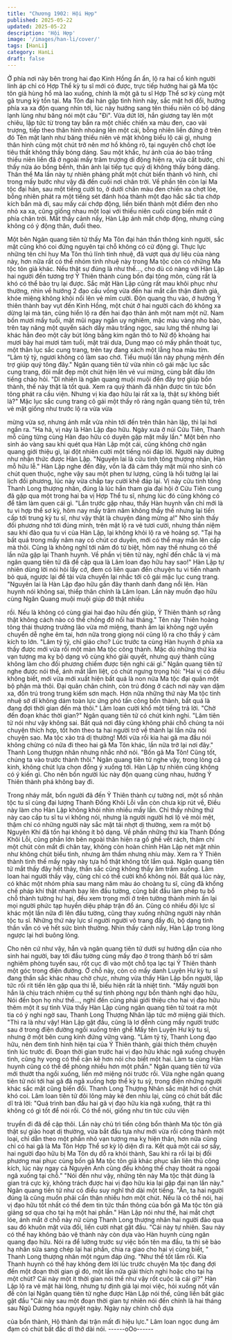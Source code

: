 ```yaml
---
title: "Chương 1902: Hội Hợp"
published: 2025-05-22
updated: 2025-05-22
description: 'Hội Hợp'
image: '/images/han-li/cover/'
tags: [HanLi]
category: HanLi
draft: false
---
```


Ở phía nơi này bên trong hai đạo Kinh Hồng ẩn ẩn, lộ ra hai cổ
kinh người linh áp chỉ có Hợp Thể kỳ tu sĩ mới có được, trực tiếp
hướng hai gã Ma tộc tôn giả hùng hổ mà lao xuống, chính là một
gã tu sĩ Hợp Thể sơ kỳ cùng một gã trung kỳ tồn tại.
Ma Tôn đại hán gặp tình hình này, sắc mặt hơi đổi, hướng phía xa
xa độn quang nhìn tới, lúc này hướng sang tên thiếu niên có bộ
dáng lạnh lùng như băng nói một câu "Đi".
Vừa dứt lời, hắn giương tay lên một chiêu, lập tức từ trong tay
bắn ra một chiếc chiến xa màu đen, cao vài trượng, tiếp theo thân
hình nhoáng lên một cái, bỗng nhiên liền đứng ở trên đó
Tên mặt lạnh như băng thiếu niên vẻ mặt không biểu lộ cái gì,
nhưng thân hình cũng một chút trở nên mơ hồ không rõ, tại
nguyên chỗ chợt lóe tiêu thất không thấy bóng dáng.
Sau một khắc, hư ảnh của áo bào trắng thiếu niên liền đã ở ngoài
mấy trăm trượng di động hiện ra, vừa cất bước, chỉ thấy nửa áo
bồng bềnh, thân ảnh lại tiếp tục quỷ dị không thấy bóng dáng.
Thân thể Ma lần này tự nhiên phảng phất một chút biến thành vô
hình, chỉ trong mấy bước như vậy đã đến cuối nơi chân trời.
Về phần tên còn lại Ma tộc đại hán, sau một tiếng cười to, ở dưới
chân màu đen chiến xa chợt lóe, bỗng nhiên phát ra một tiếng sét
đánh hóa thành một đạo hắc sắc tia chớp kích bắn mà đi, sau
mấy cái chớp động, liền biến thành một điểm đen nho nhỏ xa xa,
cũng giống nhau một loại với thiếu niên cuối cùng biến mất ở phía
chân trời.
Mắt thấy cảnh nầy, Hàn Lập ánh mắt chớp động, nhưng cũng
không có ý động thân, đuổi theo.

Một bên Ngân quang tiên tử thấy Ma Tôn đại hán thần thông kinh
người, sắc mặt cũng khó coi đứng nguyên tại chỗ không có cử
động gì.
Thực lực những tên chỉ huy Ma Tôn thủ lĩnh tinh nhuệ, đã vượt
quá dự liệu của nàng này, hơn nữa rất có thể nhóm tinh nhuệ này
trong Ma tộc còn có những Ma tộc tôn giả khác.
Nếu thật sự đúng là như thế..., cho dù có nàng với Hàn Lập hai
người đến tương trợ Ỷ Thiên thành cùng bốn đại tông môn, cũng
rất là khó có thể bảo trụ lại được.
Sắc mặt Hàn Lập cũng rất mau khôi phục như thường, nhìn về
hướng 2 đạo cầu vồng vừa đến hai mắt cẩn thận đánh giá, khóe
miệng không khỏi nổi lên vẻ mỉm cười.
Độn quang thu vào, ở hướng Ỷ thiên thành bay vụt đến Kinh
Hồng, một chút ở hai người cách đó không xa dừng lại mà tán,
cũng hiển lộ ra đến hai đạo thân ảnh một nam một nữ.
Nam bốn mươi mấy tuổi, mặt mũi ngay ngắn uy nghiêm, mặc
màu vàng nho bào, trên tay nâng một quyển sách dầy màu trắng
ngọc, sau lưng thế nhưng lại khác hẳn đeo một cây bút lông bằng
kim ngân thô to
Nữ độ khoảng hai mươi bảy hai mươi tám tuổi, mặt trái dưa,
Dung mạo có mấy phần thoát tục, một thân lục sắc cung trang,
trên tay đang xách một lẵng hoa màu tím.
"Lâm tỷ tỷ, ngươi không có làm sao chớ. Tiểu muội lần này phụng
mệnh đến trợ giúp quý tông đây." Ngân quang tiên tử vừa nhìn cô
gái mặc lục sắc cung trang, đôi mắt đẹp một chút hiện lên vẻ vui
mừng, cùng bắt đầu lớn tiếng chào hỏi.
"Dĩ nhiên là ngân quang muội muội đến đây trợ giúp bổn thành,
thế này thật là tốt quá. Xem ra quý thành đã nhận được tin tức
bổn tông phát ra cầu viện. Nhưng vị kia đạo hữu lại rất xa lạ, thật
sự không biết là?" Mặc lục sắc cung trang cô gái một thấy rõ ràng
ngân quang tiên tử, trên vẻ mặt giống như trước lộ ra vừa vừa

mừng vừa sợ, nhưng ánh mắt vừa nhìn tới đến trên thân hàn lập,
thì lại hơi ngẩn ra.
"Ha hả, vị này là Hàn Lập đạo hữu. Ngày xưa ở núi Cửu Tiên,
Thanh mỗ cũng từng cùng Hàn đạo hữu có duyên gặp mặt mấy
lần." Một bên nho sinh áo vàng sau khi quét qua Hàn Lập một cái,
cũng không chờ ngân quang giới thiệu gì, lại đột nhiên cười một
tiếng nói đáp lời.
Người này dường như nhận thức được Hàn Lập.
"Nguyên lai là cửu tinh tông thượng nhân, Hàn mỗ hữu lễ." Hàn
Lập nghe đến đây, vốn là đã cảm thấy mặt mũi nho sinh có chút
quen thuộc, nghe vậy sau một phen tư lượng, cũng là hồi tưởng
lại lai lịch đối phương, lúc này vừa chắp tay cười khẽ đáp lại.
Vị này cửu tinh tông Thanh Long thượng nhân, đúng là lúc hắn
tham gia đại hội ở Cửu Tiên cung đã gặp qua một trong hai ba vị
Hợp Thể tu sĩ, nhưng lúc đó cũng không có để tâm làm quen cái
gì.
"Lần trước gặp nhau, thấy Hàn huynh vẫn chỉ mới là tu vi hợp thể
sơ kỳ, hôm nay mấy trăm năm không thấy thế nhưng lại tiến cấp
tới trung kỳ tu sĩ, như vậy thật là chuyện đáng mừng a!" Nho sinh
thấy đối phương nhớ tới đúng mình, trên mặt lộ ra vẻ tươi cười,
nhưng thần niệm sau khi đảo qua tu vi của Hàn Lập, lại không
khỏi lộ ra vẻ hoảng sợ.
"Tại hạ bất quá trong mấy năm nay có chút cơ duyên, mới có thể
may mắn lên cấp mà thôi. Cũng là không nghĩ tới năm đó từ biệt,
hôm nay thế nhưng có thể lần nữa gặp lại Thanh huynh. Về phần
vị tiên tử này, nghĩ đến chắc là vị mà ngân quang tiên tử đã đề
cập qua là Lâm loan đạo hữu hay sao!" Hàn Lập tự nhiên dùng lời
nói hỏi lấy cớ, đem có liên quan đến chuyện tu vi tiến nhanh bỏ
quá, ngược lại đề tài vừa chuyển lại nhắc tới cô gái mặc lục cung
trang.
"Nguyên lai là Hàn Lập đạo hữu gần đây thanh danh đang nổi lên.
Hàn huynh nói không sai, thiếp thân chính là Lâm loan. Lần này
muốn đạo hữu cùng Ngân Quang muội muội giúp đỡ thật nhiều

rồi. Nếu là không có cùng giai hai đạo hữu đến giúp, Ỷ Thiên
thành sợ rằng thật không cách nào có thể chống đở nổi hai
tháng." Tên này Thiên hoàng tông thái thượng trưởng lão vừa mở
miệng, thanh âm lại không ngờ uyển chuyển dễ nghe êm tai, hơn
nữa trong giọng nói cũng lộ ra cho thấy ý cảm kích to lớn.
"Lâm tỷ tỷ, chỉ giáo cho? Lúc trước ta cùng Hàn huynh ở phía xa
thấy được mới vừa rồi một màn Ma tộc công thành. Mặc dù
những thứ kia vạn tượng ma kỵ bộ dạng vô cùng khó giải quyết,
nhưng quý thành cũng không làm cho đối phương chiếm được
tiện nghi cái gì."
Ngân quang tiên tử nghe được nói thế, ánh mắt lẫm liệt, có chút
ngưng trọng hỏi:
"Hai vị có điều không biết, mới vừa mới xuất hiện bất quá là non
nửa Ma tộc đại quân một bộ phận mà thôi. Đại quân chân chính,
còn trú đóng ở cách nơi này vạn dặm xa, đồn trú trong trung kiếm
sơn mạch. Hơn nữa những thứ này Ma tộc tinh nhuệ sở dĩ không
dám toàn lực ứng phó tấn công bổn thành, bất quá là đang đợi
thời gian đến mà thôi." Lâm loan cười khổ một tiếng trả lời.
"Chờ đến đoạn khác thời gian?" Ngân quang tiên tử có chút kinh
nghi.
"Lâm tiên tử nói như vậy không sai. Bất quá nơi đây cũng không
phải chỗ chúng ta nói chuyện thích hợp, tốt hơn theo ta hai người
trở về thành lại lần nữa nói chuyện sao. Ma tộc xảo trá dị thường!
Mới vừa rồi kia hai gã ma đầu nói không chừng có nữa đi theo hai
gã Ma Tôn khác, lần nữa trở lại nơi đây." Thanh Long thượgn
nhân nhưng nhắc nhở nói.
"Bốn gã Ma Tôn! Cũng tốt, chúng ta vào trước thành thôi." Ngân
quang tiên tử nghe vậy, trong lòng cả kinh, không chút lựa chọn
đồng ý xuống tới.
Hàn Lập tự nhiên cũng không có ý kiến gì.
Cho nên bốn người lúc này độn quang cùng nhau, hướng Ỷ Thiên
thành phá không bay đi.

Trong nháy mắt, bốn người đã đến Ỷ Thiên thành cự tường nơi,
một số nhân tộc tu sĩ cùng đại lượng Thanh Đồng Khôi Lỗi vẫn
còn chưa kịp rút về,
Điều này làm cho Hàn Lập không khỏi nhìn nhiều mấy lần.
Chỉ thấy những thứ này cao cấp tu sĩ tu vi không nói, nhưng là
người người hơi lộ vẻ mỏi mệt, thậm chí có những người này sắc
mặt tái nhợt dị thường, xem ra một bộ Nguyên Khí đã tổn hại
không ít bộ dạng.
Về phần những thứ kia Thanh Đồng Khôi Lỗi, cũng phần lớn bên
ngoài thân hiện ra gồ ghề vết rách, thậm chí một chút còn mất đi
chân tay, không còn hoàn chỉnh
Hàn Lập nét mặt nhìn như không chút biểu tình, nhưng âm thầm
nhưng nhíu mày.
Xem ra Ỷ Thiên thành tình thế mấy ngày này tựa hồ thật không tốt
lắm quá.
Ngân quang tiên tử mắt thấy đây hết thảy, thần sắc cũng không
thấy âm trầm xuống.
Lâm loan hai người thấy vậy, cũng chỉ có thể cười khổ không nói.
Bất quá lúc này, có khác một nhóm phía sau mang năm màu áo
choàng tu sĩ, cũng đã khống chế pháp khí thật nhanh bay lên đầu
tường, cũng bắt đầu làm phép tu bổ chỗ thành tường hư hại, đều
xem trọng mới ở trên tường thành minh ấn lại mọi người phức tạp
huyền diệu pháp trận đồ án.
Cũng có nhiều đội lực sĩ khác một lần nữa đi lên đầu tường, cũng
thay xuống những người này nhân tộc tu sĩ. Những thứ này lực sĩ
người người võ trang đầy đủ, bộ dạng tinh thần vẫn có vẻ hết sức
bình thường.
Nhìn thấy cảnh nầy, Hàn Lập trong lòng ngược lại hơi buông lỏng.

Cho nên cứ như vậy, hắn và ngân quang tiên tử dưới sự hướng
dẫn của nho sinh hai người, bay tới đầu tường cùng mấy đạo ở
trong thành bố trí sâm nghiêm phòng tuyến sau, rốt cục đi vào
một chỗ tọa lạc tại Ỷ Thiên thành một góc trong điện đường.
Ở chỗ này, còn có mấy danh Luyện Hư kỳ tu sĩ đang thần sắc
khác nhau chờ chực, nhưng vừa thấy Hàn Lập bốn người, lập tức
rối rít tiến lên gặp qua thi lễ, biểu hiện rất là nhiệt tình.
"Mấy người bọn hắn là chịu trách nhiệm cụ thể sự tình phòng ngự
bổn thành nghi đạo hữu, Nói đến bọn họ như thế..., nghĩ đến cũng
phải giới thiệu cho hai vị đạo hữu thêm một ít sự tình
Vừa thấy Hàn Lập cùng ngân quang tiên tử toát ra một tia có ý
nghi ngờ sau, Thanh Long Thượng Nhân lập tức mở miệng giải
thích.
"Thì ra là như vậy! Hàn Lập gật đầu, cũng là lơ đễnh cùng mấy
người trước sau ở trong điện đường ngồi xuống trên ghế
Mấy tên Luyện Hư kỳ tu sĩ, nhưng ở một bên cung kính đứng
vững vàng.
"Lâm tỷ tỷ, Thanh Long đạo hữu, nên đem tình hình hiện tại của Ỷ
Thiên thành, giải thích thêm chuyện tình lúc trước đi. Đoạn thời
gian trước hai vị đạo hữu khác ngã xuống chuyện tình, cũng hy
vọng có thể cặn kẽ hơn nói cho biết một hai. Làm ta cùng Hàn
huynh cũng có thể đề phòng nhiều hơn một phần." Ngân quang
tiên tử vừa mới thướt tha ngồi xuống, liền mở miệng nói trước rồi.
Vừa nghe ngân quang tiên tử nói tới hai gã đã ngã xuống hợp thể
kỳ tu sỹ, trong điện những người khác sắc mặt cũng biến đổi.
Thanh Long Thượng Nhân sắc mặt hơi có chút khó coi.
Lâm loan tiên tử đôi lông mày kẻ đen nhíu lại, cũng có chút bất
đắc dĩ trả lời:
"Quá trình ban đầu hai gã vị đạo hữu kia ngã xuống, thật ra thì
không có gì tốt để nói rồi. Có thể nói, giống như tin tức cứu viện

truyền đi đã đề cập thôi. Lần này chủ trì tiến công bổn thành Ma
tộc tôn giả thật sự giảo hoạt dị thường, vừa bắt đầu tựa như mới
vừa rồi công thành một loại, chỉ dẫn theo một phần nhỏ vạn tượng
ma kỵ hiện thân, hơn nữa cũng chỉ có hai gã là Ma Tôn Hợp Thể
sơ kỳ lộ diện đi ra. Kết quả một cái sơ sẩy, hai người đạo hữu bị
Ma Tôn dụ dỗ ra khỏi thành, Sau khi ra rồi lại bị đối phương mai
phục cùng bốn gã Ma tộc tôn giả khác phục sẵn liên thủ công
kích, lúc này ngay cả Nguyên Anh cũng đều không thể chạy thoát
ra ngoài ngã xuống tại chỗ."
"Nói đến như vậy, những tên này Ma tộc thật đúng là gian trá cực
kỳ, không trách được hai vị đạo hữu kia lại gặp đại nạn lần này."
Ngân quang tiên tử như có điều suy nghĩ thở dài một tiếng.
"Ân, ta hai người đúng là cũng muốn phải cẩn thận nhiều hơn một
chút. Nếu là có thể nói, haị vị đạo hữu tốt nhất có thể đem tin tức
thần thông của bốn gã Ma tộc tôn giả giảng sơ qua cho tại hạ một
hai phần." Hàn Lập nói như thế, hai mắt chợt lóe, ánh mắt ở chỗ
này nữ cùng Thanh Long thượng nhân hai người đảo qua sau đó
khuôn mặt vừa đổi, liền cười nhạt gật đầu.
"Cái này tự nhiên. Sau này có thể hay không bảo vệ thành này
còn dựa vào Hàn huynh cùng ngân quang đạo hữu. Nói ra để
lường trước sự việc bốn tên ma đầu, ta thì sẽ bảo hạ nhân sửa
sang chép lại hai phần, chia ra giao cho hai vị cùng biết, " Thanh
Long thượng nhân một ngụm đáp ứng.
"Như thế tốt lắm rồi. Kia Thanh huynh có thể hay không đem lời
lúc trước chuyện Ma tộc đang đợi đến một đoạn thời gian gì đó,
một lần nữa giải thích nghi hoặc cho tại hạ một chút?
Cái này một ít thời gian nói thế như vậy rốt cuộc là cái gì?" Hàn
Lập lộ ra vẻ mặt hài lòng, nhưng tự định giá lại mọi việc, hỏi
xuống nốt vấn đề còn lại
Ngân quang tiên tử nghe được Hàn Lập nói thế, cũng liền bất
giác gật đầu
"Cái này sau một đoạn thời gian tự nhiên nói đến chính là hai
tháng sau Ngũ Dương hóa nguyệt ngày. Ngày này chính chỗ dựa

của bổn thành, Hộ thành đại trận mất đi hiệu lực." Lâm loan ngọc
dung ảm đạm có chút bất đắc dĩ thở dài nói.
------oOo------
